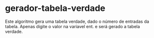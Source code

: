 # gerador-tabela-verdade
Este algoritmo gera uma tabela verdade, dado o número de entradas da tabela.
Apenas digite o valor na variavel ent. e será gerado a tabela verdade.
